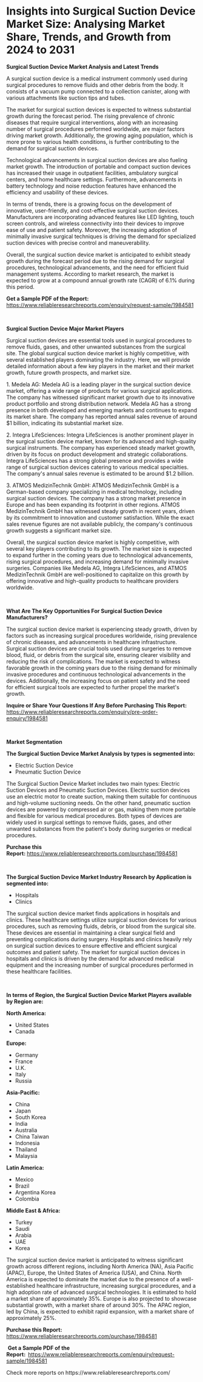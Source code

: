<p><h1>Insights into Surgical Suction Device Market Size: Analysing Market Share, Trends, and Growth from 2024 to 2031</h1></p><p><strong>Surgical Suction Device Market Analysis and Latest Trends</strong></p>
<p><p>A surgical suction device is a medical instrument commonly used during surgical procedures to remove fluids and other debris from the body. It consists of a vacuum pump connected to a collection canister, along with various attachments like suction tips and tubes.</p><p>The market for surgical suction devices is expected to witness substantial growth during the forecast period. The rising prevalence of chronic diseases that require surgical interventions, along with an increasing number of surgical procedures performed worldwide, are major factors driving market growth. Additionally, the growing aging population, which is more prone to various health conditions, is further contributing to the demand for surgical suction devices.</p><p>Technological advancements in surgical suction devices are also fueling market growth. The introduction of portable and compact suction devices has increased their usage in outpatient facilities, ambulatory surgical centers, and home healthcare settings. Furthermore, advancements in battery technology and noise reduction features have enhanced the efficiency and usability of these devices.</p><p>In terms of trends, there is a growing focus on the development of innovative, user-friendly, and cost-effective surgical suction devices. Manufacturers are incorporating advanced features like LED lighting, touch screen controls, and wireless connectivity into their devices to improve ease of use and patient safety. Moreover, the increasing adoption of minimally invasive surgical techniques is driving the demand for specialized suction devices with precise control and maneuverability.</p><p>Overall, the surgical suction device market is anticipated to exhibit steady growth during the forecast period due to the rising demand for surgical procedures, technological advancements, and the need for efficient fluid management systems. According to market research, the market is expected to grow at a compound annual growth rate (CAGR) of 6.1% during this period.</p></p>
<p><strong>Get a Sample PDF of the Report:&nbsp;</strong> <a href="https://www.reliableresearchreports.com/enquiry/request-sample/1984581">https://www.reliableresearchreports.com/enquiry/request-sample/1984581</a></p>
<p>&nbsp;</p>
<p><strong>Surgical Suction Device Major Market Players</strong></p>
<p><p>Surgical suction devices are essential tools used in surgical procedures to remove fluids, gases, and other unwanted substances from the surgical site. The global surgical suction device market is highly competitive, with several established players dominating the industry. Here, we will provide detailed information about a few key players in the market and their market growth, future growth prospects, and market size.</p><p>1. Medela AG: Medela AG is a leading player in the surgical suction device market, offering a wide range of products for various surgical applications. The company has witnessed significant market growth due to its innovative product portfolio and strong distribution network. Medela AG has a strong presence in both developed and emerging markets and continues to expand its market share. The company has reported annual sales revenue of around $1 billion, indicating its substantial market size.</p><p>2. Integra LifeSciences: Integra LifeSciences is another prominent player in the surgical suction device market, known for its advanced and high-quality surgical instruments. The company has experienced steady market growth, driven by its focus on product development and strategic collaborations. Integra LifeSciences has a strong global presence and provides a wide range of surgical suction devices catering to various medical specialties. The company's annual sales revenue is estimated to be around $1.2 billion.</p><p>3. ATMOS MedizinTechnik GmbH: ATMOS MedizinTechnik GmbH is a German-based company specializing in medical technology, including surgical suction devices. The company has a strong market presence in Europe and has been expanding its footprint in other regions. ATMOS MedizinTechnik GmbH has witnessed steady growth in recent years, driven by its commitment to innovation and customer satisfaction. While the exact sales revenue figures are not available publicly, the company's continuous growth suggests a significant market size.</p><p>Overall, the surgical suction device market is highly competitive, with several key players contributing to its growth. The market size is expected to expand further in the coming years due to technological advancements, rising surgical procedures, and increasing demand for minimally invasive surgeries. Companies like Medela AG, Integra LifeSciences, and ATMOS MedizinTechnik GmbH are well-positioned to capitalize on this growth by offering innovative and high-quality products to healthcare providers worldwide.</p></p>
<p>&nbsp;</p>
<p><strong>What Are The Key Opportunities For Surgical Suction Device Manufacturers?</strong></p>
<p><p>The surgical suction device market is experiencing steady growth, driven by factors such as increasing surgical procedures worldwide, rising prevalence of chronic diseases, and advancements in healthcare infrastructure. Surgical suction devices are crucial tools used during surgeries to remove blood, fluid, or debris from the surgical site, ensuring clearer visibility and reducing the risk of complications. The market is expected to witness favorable growth in the coming years due to the rising demand for minimally invasive procedures and continuous technological advancements in the devices. Additionally, the increasing focus on patient safety and the need for efficient surgical tools are expected to further propel the market's growth.</p></p>
<p><strong>Inquire or Share Your Questions If Any Before Purchasing This Report:</strong> <a href="https://www.reliableresearchreports.com/enquiry/pre-order-enquiry/1984581">https://www.reliableresearchreports.com/enquiry/pre-order-enquiry/1984581</a></p>
<p>&nbsp;</p>
<p><strong>Market Segmentation</strong></p>
<p><strong>The Surgical Suction Device Market Analysis by types is segmented into:</strong></p>
<p><ul><li>Electric Suction Device</li><li>Pneumatic Suction Device</li></ul></p>
<p><p>The Surgical Suction Device Market includes two main types: Electric Suction Devices and Pneumatic Suction Devices. Electric suction devices use an electric motor to create suction, making them suitable for continuous and high-volume suctioning needs. On the other hand, pneumatic suction devices are powered by compressed air or gas, making them more portable and flexible for various medical procedures. Both types of devices are widely used in surgical settings to remove fluids, gases, and other unwanted substances from the patient's body during surgeries or medical procedures.</p></p>
<p><strong>Purchase this Report:&nbsp;</strong><a href="https://www.reliableresearchreports.com/purchase/1984581">https://www.reliableresearchreports.com/purchase/1984581</a></p>
<p>&nbsp;</p>
<p><strong>The Surgical Suction Device Market Industry Research by Application is segmented into:</strong></p>
<p><ul><li>Hospitals</li><li>Clinics</li></ul></p>
<p><p>The surgical suction device market finds applications in hospitals and clinics. These healthcare settings utilize surgical suction devices for various procedures, such as removing fluids, debris, or blood from the surgical site. These devices are essential in maintaining a clear surgical field and preventing complications during surgery. Hospitals and clinics heavily rely on surgical suction devices to ensure effective and efficient surgical outcomes and patient safety. The market for surgical suction devices in hospitals and clinics is driven by the demand for advanced medical equipment and the increasing number of surgical procedures performed in these healthcare facilities.</p></p>
<p>&nbsp;</p>
<p><strong>In terms of Region, the Surgical Suction Device Market Players available by Region are:</strong></p>
<p>
    <p> <strong> North America: </strong>
        <ul>
            <li>United States</li>
            <li>Canada</li>
        </ul>
        </p> 
    <p> <strong> Europe: </strong>
        <ul>
            <li>Germany</li>
            <li>France</li>
            <li>U.K.</li>
            <li>Italy</li>
            <li>Russia</li>
        </ul>
        </p> 
    <p> <strong> Asia-Pacific: </strong>
        <ul>
            <li>China</li>
            <li>Japan</li>
            <li>South Korea</li>
            <li>India</li>
            <li>Australia</li>
            <li>China Taiwan</li>
            <li>Indonesia</li>
            <li>Thailand</li>
            <li>Malaysia</li>
        </ul>
        </p> 
    <p> <strong> Latin America: </strong>
        <ul>
            <li>Mexico</li>
            <li>Brazil</li>
            <li>Argentina Korea</li>
            <li>Colombia</li>
        </ul>
        </p> 
    <p> <strong> Middle East & Africa: </strong>
        <ul>
            <li>Turkey</li>
            <li>Saudi</li>
            <li>Arabia</li>
            <li>UAE</li>
            <li>Korea</li>
        </ul>
    </p>
    </p>
<p><p>The surgical suction device market is anticipated to witness significant growth across different regions, including North America (NA), Asia Pacific (APAC), Europe, the United States of America (USA), and China. North America is expected to dominate the market due to the presence of a well-established healthcare infrastructure, increasing surgical procedures, and a high adoption rate of advanced surgical technologies. It is estimated to hold a market share of approximately 35%. Europe is also projected to showcase substantial growth, with a market share of around 30%. The APAC region, led by China, is expected to exhibit rapid expansion, with a market share of approximately 25%.</p></p>
<p><strong>Purchase this Report: </strong><a href="https://www.reliableresearchreports.com/purchase/1984581">https://www.reliableresearchreports.com/purchase/1984581</a></p>
<p>&nbsp;<strong>Get a Sample PDF of the Report:&nbsp;&nbsp;</strong><a href="https://www.reliableresearchreports.com/enquiry/request-sample/1984581">https://www.reliableresearchreports.com/enquiry/request-sample/1984581</a></p>
<p><strong></strong></p>
<p>Check more reports on https://www.reliableresearchreports.com/</p>